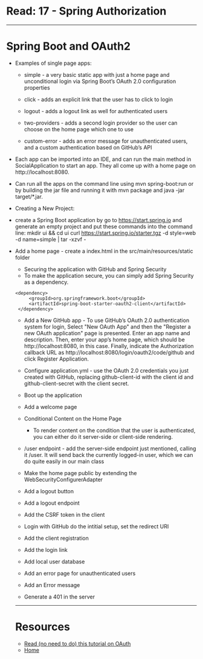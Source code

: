 # Read: 17 - Spring Authorization

***
# Spring Boot and OAuth2

 - Examples of single page apps:
   
   - simple - a very basic static app with just a home page and unconditional login via Spring Boot’s OAuth 2.0 configuration properties
   
   - click - adds an explicit link that the user has to click to login
   
   - logout - adds a logout link as well for authenticated users
   
   - two-providers - adds a second login provider so the user can choose on the home page which one to use
   
   - custom-error - adds an error message for unauthenticated users, and a custom authentication based on GitHub’s API
  
  * Each app can be imported into an IDE, and can run the main method in SocialApplication to start an app. They all come up with a home page on http://localhost:8080.
  
 * Can run all the apps on the command line using mvn spring-boot:run or by building the jar file and running it with mvn package and java -jar target/*.jar.
 
 * Creating a New Project:
 
  - create a Spring Boot application by go to https://start.spring.io and generate an empty project and put these commands into the command line:  mkdir ui && cd ui
     curl https://start.spring.io/starter.tgz -d style=web -d name=simple | tar -xzvf -
  
  - Add a home page - create a index.html in the src/main/resources/static folder 
     
     - Securing the application with GitHub and Spring Security 
     
     * To make the application secure, you can simply add Spring Security as a dependency.
     
     ```
     <dependency>
	      <groupId>org.springframework.boot</groupId>
	      <artifactId>spring-boot-starter-oauth2-client</artifactId>
      </dependency>
      ```
      
    - Add a New GitHub app - To use GitHub’s OAuth 2.0 authentication system for login, Select "New OAuth App" and then the "Register a new OAuth application" page is presented. Enter an app name and description. Then, enter your app’s home page, which should be http://localhost:8080, in this case. Finally, indicate the Authorization callback URL as http://localhost:8080/login/oauth2/code/github and click Register Application.
    - Configure application.yml - use the OAuth 2.0 credentials you just created with GitHub, replacing github-client-id with the client id and github-client-secret with the client secret.
    - Boot up the application
    - Add a welcome page
    - Conditional Content on the Home Page
      
      * To render content on the condition that the user is authenticated, you can either do it server-side or client-side rendering.
    
    - /user endpoint - add the server-side endpoint just mentioned, calling it /user. It will send back the currently logged-in user, which we can do quite easily in our main class
    
    - Make the home page public by extending the WebSecurityConfigurerAdapter
    
    - Add a logout button
    
    - Add a logout endpoint
    
    - Add the CSRF token in the client
    
    - Login with GitHub do the intitial setup, set the redirect URI
    
    - Add the client registration
    
    - Add the login link
    
    - Add local user database
    
    - Add an error page for unauthenticated users
    
    - Add an Error message
    
    - Generate a 401 in the server
    
    ***
    # Resources
    
    -  [Read (no need to do) this tutorial on OAuth](https://spring.io/guides/tutorials/spring-boot-oauth2/)
    - [Home](../readme.md)
